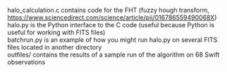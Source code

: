 halo_calculation.c contains code for the FHT (fuzzy hough transform, https://www.sciencedirect.com/science/article/pii/016786559490068X) \
halo.py is the Python interface to the C code (useful because Python is useful for working with FITS files) \
batchrun.py is an example of how you might run halo.py on several FITS files located in another directory \
outfiles/ contains the results of a sample run of the algorithm on 68 Swift observations
